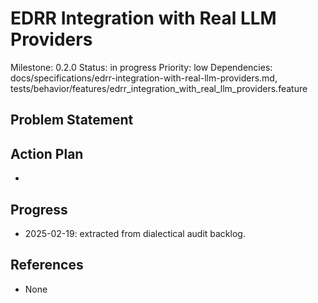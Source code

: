 # EDRR Integration with Real LLM Providers
Milestone: 0.2.0
Status: in progress
Priority: low
Dependencies: docs/specifications/edrr-integration-with-real-llm-providers.md, tests/behavior/features/edrr_integration_with_real_llm_providers.feature

## Problem Statement
<description>


## Action Plan
- <tasks>

## Progress
- 2025-02-19: extracted from dialectical audit backlog.

## References
- None
